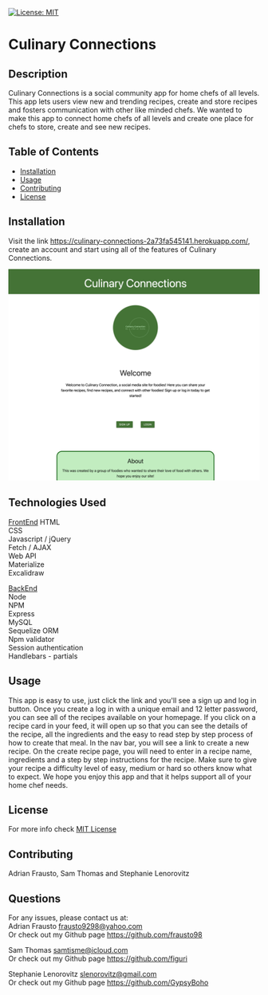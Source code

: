[![License: MIT](https://img.shields.io/badge/License-MIT-yellow.svg)](https://opensource.org/licenses/MIT)
  # Culinary Connections 

## Description
          
Culinary Connections is a social community app for home chefs of all levels. This app lets users view new and trending recipes, create and store recipes and fosters communication with other like minded chefs. We wanted to make this app to connect home chefs of all levels and create one place for chefs to store, create and see new recipes. 

## Table of Contents

* [Installation](#installation)
* [Usage](#usage)
* [Contributing](#contributing)
* [License](#license)

## Installation

Visit the link https://culinary-connections-2a73fa545141.herokuapp.com/, create an account and start using all of the features of Culinary Connections.

![image](./public/images/CulinaryConnection_hp_img.png)

## Technologies Used
<u>FrontEnd</u>
HTML<br>
CSS<br>
Javascript / jQuery<br>
Fetch / AJAX<br>
Web API<br>
Materialize<br>
Excalidraw

<u>BackEnd</u>
<br>Node<br>
NPM<br>
Express<br>
MySQL<br>
Sequelize ORM<br>
Npm validator<br>
Session authentication<br>
Handlebars - partials


## Usage

This app is easy to use, just click the link and you'll see a sign up  and log in button. Once you create a log in with a unique email and 12 letter password, you can see all of the recipes available on your homepage. If you click on a recipe card in your feed, it will open up so that you can see the details of the recipe, all the ingredients and the easy to read step by step process of how to create that meal. In the nav bar, you will see a link to create a new recipe. On the create recipe page, you will need to enter in a recipe name, ingredients and a step by step instructions for the recipe. Make sure to give your recipe a difficulty level of easy, medium or hard so others know what to expect. We hope you enjoy this app and that it helps support all of your home chef needs.


## License

For more info check [MIT License](https://opensource.org/licenses/MIT)
    

## Contributing
Adrian Frausto, Sam Thomas and Stephanie Lenorovitz


## Questions

For any issues, please contact us at:<br>
Adrian Frausto 
frausto9298@yahoo.com
<br>
Or check out my Github page https://github.com/frausto98

Sam Thomas
samtisme@icloud.com
<br>
Or check out my Github page https://github.com/figuri

Stephanie Lenorovitz
slenorovitz@gmail.com
<br>
Or check out my Github page https://github.com/GypsyBoho
